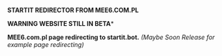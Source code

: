 **STARTIT REDIRECTOR FROM MEE6.COM.PL**

**WARNING WEBSITE STILL IN BETA***

**MEE6.com.pl page redirecting to startit.bot.**
*(Maybe Soon Release for example page redirecting)*

